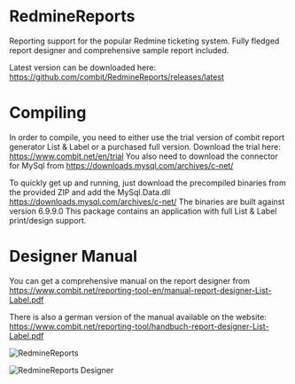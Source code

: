 # RedmineReports
Reporting support for the popular Redmine ticketing system. Fully fledged report designer and comprehensive sample report included.

Latest version can be downloaded here: https://github.com/combit/RedmineReports/releases/latest

# Compiling
In order to compile, you need to either use the trial version of combit report generator List & Label or a purchased full version.
Download the trial here:  https://www.combit.net/en/trial
You also need to download the connector for MySql from  https://downloads.mysql.com/archives/c-net/

To quickly get up and running, just download the precompiled binaries from the provided ZIP and add the MySql.Data.dll https://downloads.mysql.com/archives/c-net/ 
The binaries are built against version 6.9.9.0 This package contains an application with full List & Label print/design support.

# Designer Manual
You can get a comprehensive manual on the report designer from 
https://www.combit.net/reporting-tool-en/manual-report-designer-List-Label.pdf

There is also a german version of the manual available on the website: 
https://www.combit.net/reporting-tool/handbuch-report-designer-List-Label.pdf

![RedmineReports](https://github.com/combit/RedmineReports/blob/master/trunk/Images/RedmineReports.png)

![RedmineReports Designer](https://github.com/combit/RedmineReports/blob/master/trunk/Images/RedmineReports_Designer.png)
